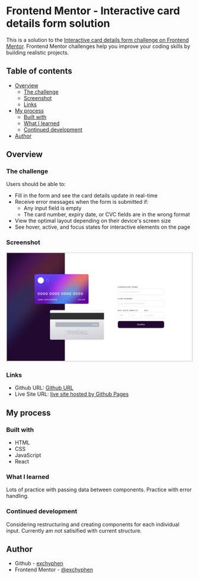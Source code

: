 # Frontend Mentor - Interactive card details form solution

This is a solution to the [Interactive card details form challenge on Frontend Mentor](https://www.frontendmentor.io/challenges/interactive-card-details-form-XpS8cKZDWw). Frontend Mentor challenges help you improve your coding skills by building realistic projects.

## Table of contents

- [Overview](#overview)
  - [The challenge](#the-challenge)
  - [Screenshot](#screenshot)
  - [Links](#links)
- [My process](#my-process)
  - [Built with](#built-with)
  - [What I learned](#what-i-learned)
  - [Continued development](#continued-development)
- [Author](#author)

## Overview

### The challenge

Users should be able to:

- Fill in the form and see the card details update in real-time
- Receive error messages when the form is submitted if:
  - Any input field is empty
  - The card number, expiry date, or CVC fields are in the wrong format
- View the optimal layout depending on their device's screen size
- See hover, active, and focus states for interactive elements on the page

### Screenshot

![readme preview](./design/readme-preview.png)

### Links

- Github URL: [Github URL](https://github.com/exchyphen/fm_interactive-card-details-form)
- Live Site URL: [live site hosted by Github Pages](https://exchyphen.github.io/fm_interactive-card-details-form/)

## My process

### Built with

- HTML
- CSS
- JavaScript
- React

### What I learned

Lots of practice with passing data between components.
Practice with error handling.

### Continued development

Considering restructuring and creating components for each individual input. Currently am not satisified with current structure.

## Author

- Github - [exchyphen](https://github.com/exchyphen)
- Frontend Mentor - [@exchyphen](https://www.frontendmentor.io/profile/exchyphen)
